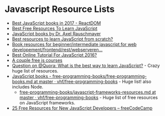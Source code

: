 
# Javascript Resource Lists
* [Best JavaScript books in 2017 - ReactDOM](https://reactdom.com/blog/javascript-books)
* [Best Free Resources To Learn JavaScript](http://www.lifehack.org/articles/technology/free-ebooks-resources-learn-javascript.html)
* [JavaScript books by Dr. Axel Rauschmayer](http://exploringjs.com/)
* [Best resources to learn JavaScript from scratch?](https://www.reddit.com/r/learnjavascript/comments/66sm0n/best_resources_to_learn_javascript_from_scratch/)
* [Book resources for beginner/intermediate javascript for web developement/frontend/rest/webserveren...](https://www.reddit.com/r/learnjavascript/comments/648wax/book_resources_for_beginnerintermediate/)
* [Best Online Tutorial For JavaScript 2016?](https://www.reddit.com/r/learnjavascript/comments/64g4ns/best_online_tutorial_for_javascript_2016/)
*   [A couple free js courses](https://www.reddit.com/r/learnjavascript/comments/67d5tx/a_couple_free_js_courses/)
* [Question on @Quora: What is the best way to learn JavaScript?](https://www.quora.com/What-is-the-best-way-to-learn-JavaScript?share=2549e2e5&srid=4tK5) - Crazy huge list of resources.
* [JavaScript books - free-programming-books/free-programming-books.md at master · vhf/free-programming-books](https://github.com/vhf/free-programming-books/blob/master/free-programming-books.md#javascript) - Huge list! also includes Node.
  * [free-programming-books/javascript-frameworks-resources.md at master · vhf/free-programming-books](https://github.com/vhf/free-programming-books/blob/master/javascript-frameworks-resources.md) - Huge list of free resources on JavaScript frameworks.
* [25 Free Resources for New JavaScript Developers – freeCodeCamp](https://medium.freecodecamp.com/25-free-resources-for-new-javascript-developers-11342cf1f4df)
